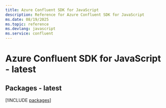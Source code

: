 ```yaml
---
title: Azure Confluent SDK for JavaScript
description: Reference for Azure Confluent SDK for JavaScript
ms.date: 08/19/2025
ms.topic: reference
ms.devlang: javascript
ms.service: confluent
---
```

# Azure Confluent SDK for JavaScript - latest
## Packages - latest
[!INCLUDE [packages](confluent-index.md)]